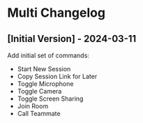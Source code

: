 # Multi Changelog

## [Initial Version] - 2024-03-11

Add initial set of commands:

- Start New Session
- Copy Session Link for Later
- Toggle Microphone
- Toggle Camera
- Toggle Screen Sharing
- Join Room
- Call Teammate
